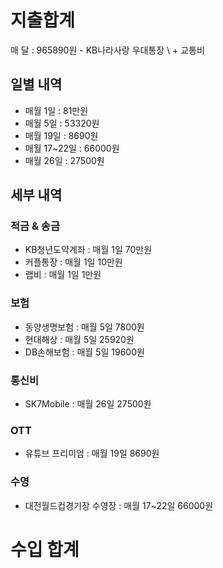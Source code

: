 # 지출합계
매 달  : 965890원 - KB나라사랑 우대통장
\  + 교통비
## 일별 내역
- 매월 1일 : 81만원 
- 매월 5일 : 53320원
- 매월 19일 : 8690원
- 매월 17~22일 : 66000원
- 매월 26일 : 27500원
## 세부 내역
### 적금 & 송금
- KB청년도약계좌 : 매월 1일 70만원
- 커플통장 : 매월 1일 10만원
- 랩비 : 매월 1일 1만원
### 보험
- 동양생명보험 : 매월 5일 7800원
- 현대해상 : 매월 5일 25920원
- DB손해보험 : 매월 5일 19600원
### 통신비
- SK7Mobile : 매월 26일 27500원
### OTT 
- 유튜브 프리미엄 : 매월 19일 8690원
### 수영
- 대전월드컵경기장 수영장 : 매월 17~22일 66000원

# 수입 합계
